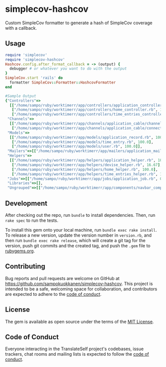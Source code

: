 # simplecov-hashcov

Custom SimpleCov formatter to generate a hash of SimpleCov coverage with a callback.

## Usage

```Ruby
require 'simplecov'
require 'simplecov-hashcov'
Hashcov.config.after_format_callback = -> (output) {
  debugger # or whatever you want to do with the output
}
SimpleCov.start 'rails' do
  formatter SimpleCov::Formatter::HashcovFormatter
end

#Sample Output
{"Controllers"=>
  [["/home/sampo/ruby/worktimerr/app/controllers/application_controller.rb", 100.0],
   ["/home/sampo/ruby/worktimerr/app/controllers/home_controller.rb", 100.0],
   ["/home/sampo/ruby/worktimerr/app/controllers/time_entries_controller.rb", 96.0]],
 "Channels"=>
  [["/home/sampo/ruby/worktimerr/app/channels/application_cable/channel.rb", 0.0],
   ["/home/sampo/ruby/worktimerr/app/channels/application_cable/connection.rb", 100.0]],
 "Models"=>
  [["/home/sampo/ruby/worktimerr/app/models/application_record.rb", 100.0],
   ["/home/sampo/ruby/worktimerr/app/models/time_entry.rb", 100.0],
   ["/home/sampo/ruby/worktimerr/app/models/user.rb", 100.0]],
 "Mailers"=>[["/home/sampo/ruby/worktimerr/app/mailers/application_mailer.rb", 0.0]],
 "Helpers"=>
  [["/home/sampo/ruby/worktimerr/app/helpers/application_helper.rb", 100.0],
   ["/home/sampo/ruby/worktimerr/app/helpers/devise_helper.rb", 16.67],
   ["/home/sampo/ruby/worktimerr/app/helpers/home_helper.rb", 100.0],
   ["/home/sampo/ruby/worktimerr/app/helpers/time_entries_helper.rb", 100.0]],
 "Jobs"=>[["/home/sampo/ruby/worktimerr/app/jobs/application_job.rb", 0.0]],
 "Libraries"=>[],
 "Ungrouped"=>[["/home/sampo/ruby/worktimerr/app/components/navbar_component.rb", 100.0]]}
```

## Development

After checking out the repo, run `bundle` to install dependencies. Then, run `rake spec` to run the tests.

To install this gem onto your local machine, run `bundle exec rake install`. To release a new version, update the version number in `version.rb`, and then run `bundle exec rake release`, which will create a git tag for the version, push git commits and the created tag, and push the `.gem` file to [rubygems.org](https://rubygems.org).

## Contributing

Bug reports and pull requests are welcome on GitHub at https://github.com/sampokuokkanen/simplecov-hashcov. This project is intended to be a safe, welcoming space for collaboration, and contributors are expected to adhere to the [code of conduct](https://github.com/[USERNAME]/translate_self/blob/master/CODE_OF_CONDUCT.md).

## License

The gem is available as open source under the terms of the [MIT License](https://opensource.org/licenses/MIT).

## Code of Conduct

Everyone interacting in the TranslateSelf project's codebases, issue trackers, chat rooms and mailing lists is expected to follow the [code of conduct](https://github.com/[USERNAME]/translate_self/blob/master/CODE_OF_CONDUCT.md).